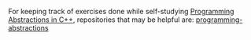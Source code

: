 For keeping track of exercises done while self-studying [Programming Abstractions in C++](https://web.stanford.edu/class/archive/cs/cs106b/cs106b.1136/materials/CS106BX-Reader.pdf), repositories that may be helpful are: [programming-abstractions](https://github.com/heavy3/programming-abstractions)

